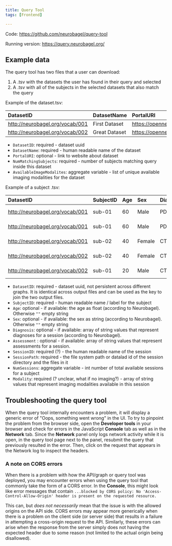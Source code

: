 ```yaml
---
title: Query Tool
tags: [Frontend]

---
```


Code: https://github.com/neurobagel/query-tool

Running version: https://query.neurobagel.org/

## Example data
The query tool has two files that a user can download:

1. A .tsv with the datasets the user has found in their query and selected
2. A .tsv with all of the subjects in the selected datasets that also match the query

Example of the dataset.tsv:

| DatasetID                         | DatasetName      | PortalURI                             | NumMatchingSubjects | AvailableImageModalities
|:----------------------------------| :------------- | :------------------------------------ | :------------------ | ---------------
| http://neurobagel.org/vocab/001  | First Dataset  | https://openneuro.org/datasets/ds0001 | 142                 | [T1, T2, DWI]
| http://neurobagel.org/vocab/002 | Great Dataset  | https://openneuro.org/datasets/ds0002 | 2                   | [T1, Flow]

- `DatasetID`: required - dataset uuid
- `DatasetName`: required - human readable name of the dataset
- `PortalURI`: optional - link to website about dataset
- `NumMatchingSubjects`: required - number of subjects matching query inside this dataset
- `AvailableImageModalites`: aggregate variable - list of unique available imaging modalities for the dataset

Example of a subject .tsv:


| DatasetID                        | SubjectID | Age | Sex    | Diagnosis | Assessment | SessionID | SessionPath | NumSessions | Modality      |
|:---------------------------------| :-------- | :-- | :----- | :-------- | :-------- | :-------- | :-------- | :------------------------------- | :------------ |
| http://neurobagel.org/vocab/001  | sub-01    | 60  | Male   | PD        | MMSE      | ses-01    | /data/BIDS/ds0001/sub-01/ses-01/ | 2 | [T1, T2, DWI] |
| http://neurobagel.org/vocab/001 | sub-01    | 60  | Male   | PD        | MMSE      | ses-02    | /data/BIDS/ds0001/sub-01/ses-02/ | 2 | [T1, EEG]     |
| http://neurobagel.org/vocab/001 | sub-02    | 40  | Female | CTL       | MMSE      | ses-01    | /data/BIDS/ds0001/sub-02/ses-01/ | 2 | [T1]          |
| http://neurobagel.org/vocab/002 | sub-02    | 40  | Female | CTL       | UPRSIII   | ses-02    | /data/BIDS/ds0002/sub-02/ses-02/ | 2 | [EEG, T2]     |
| http://neurobagel.org/vocab/002 | sub-01    | 20  | Male   | CTL       | UPRSIII   | ses-01    | /data/BIDS/ds0002/sub-01/ses-01/ | 2 | [T1]          |

- `DatasetID`: required - dataset uuid, not persistent across different graphs. It is identical across output files and can be used as the key to join the two output files.
- `SubjectID`: required - human readable name / label for the subject
- `Age`: optional - if available: the age as float (according to Neurobagel). Otherwise `""` empty string
- `Sex`: optional - if available: the sex as string (according to Neurobagel). Otherwise `""` empty string
- `Diagnosis`: optional  - if available: array of string values that represent diagnoses for a session (according to Neurobagel).
- `Assessment` : optional - if available: array of string values that represent assessments for a session.
- `SessionID`: required (?) - the human readable name of the session
- `SessionPath`: required - the file system path or datalad id of the session directory and the files in it
- `NumSessions`: aggregate variable - int number of total available sessions for a subject
- `Modality`: required (? unclear, what if no imaging?) - array of string values that represent imaging modalities available in this session


## Troubleshooting the query tool
When the query tool internally encounters a problem, it will display a generic error of "Oops, something went wrong" in the UI.
To try to pinpoint the problem from the browser side, open the **Developer tools** in your browser and check for errors in the JavaScript **Console** tab as well as in the **Network** tab. 
Since the **Network** panel only logs network activity while it is open, in the query tool page next to the panel, resubmit the query that previously resulted in the error. Then, click on the request that appears in the Network log to inspect the headers.

### A note on CORS errors
When there is a problem with how the API/graph or query tool was deployed, you may encounter errors when using the query tool that commonly take the form of a CORS error. 
In the **Console**, this might look like error messages that contain `...blocked by CORS policy: No 'Access-Control-Allow-Origin' header is present on the requested resource.`

This can, but _does not necessarily_ mean that the issue is with the allowed origins on the API side. CORS errors may appear more generically when there is a problem on the client side (or server side) that results in a failure in attempting a cross-origin request to the API.
Similarly, these errors can arise when the response from the server simply does not having the expected header due to some reason (not limited to the actual origin being disallowed).
